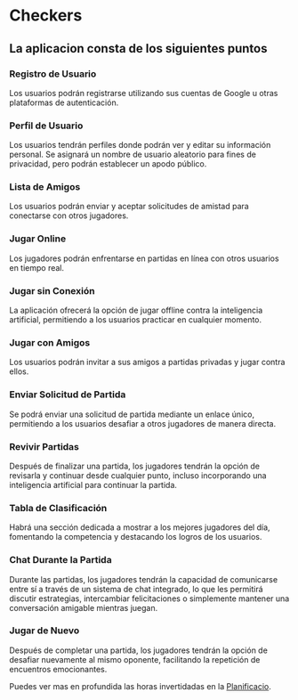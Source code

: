 # **Checkers**

## La aplicacion consta de los siguientes puntos

### Registro de Usuario
Los usuarios podrán registrarse utilizando sus cuentas de Google u otras plataformas de autenticación.

### Perfil de Usuario
Los usuarios tendrán perfiles donde podrán ver y editar su información personal. Se asignará un nombre de usuario aleatorio para fines de privacidad, pero podrán establecer un apodo público.

### Lista de Amigos
Los usuarios podrán enviar y aceptar solicitudes de amistad para conectarse con otros jugadores.

### Jugar Online
Los jugadores podrán enfrentarse en partidas en línea con otros usuarios en tiempo real.

### Jugar sin Conexión
La aplicación ofrecerá la opción de jugar offline contra la inteligencia artificial, permitiendo a los usuarios practicar en cualquier momento.

### Jugar con Amigos
Los usuarios podrán invitar a sus amigos a partidas privadas y jugar contra ellos.

### Enviar Solicitud de Partida
Se podrá enviar una solicitud de partida mediante un enlace único, permitiendo a los usuarios desafiar a otros jugadores de manera directa.

### Revivir Partidas
Después de finalizar una partida, los jugadores tendrán la opción de revisarla y continuar desde cualquier punto, incluso incorporando una inteligencia artificial para continuar la partida.

### Tabla de Clasificación
Habrá una sección dedicada a mostrar a los mejores jugadores del día, fomentando la competencia y destacando los logros de los usuarios.

### Chat Durante la Partida
Durante las partidas, los jugadores tendrán la capacidad de comunicarse entre sí a través de un sistema de chat integrado, lo que les permitirá discutir estrategias, intercambiar felicitaciones o simplemente mantener una conversación amigable mientras juegan.

### Jugar de Nuevo
Después de completar una partida, los jugadores tendrán la opción de desafiar nuevamente al mismo oponente, facilitando la repetición de encuentros emocionantes.

Puedes ver mas en profundida las horas invertidadas en la [Planificacio](https://docs.google.com/spreadsheets/d/19COqHKDB9FygT_F4Hm9Q3zI7EI5H6gNG_il5j5UmVXM/edit?usp=sharing).

